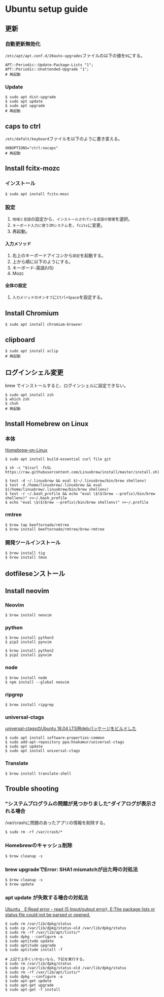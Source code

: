 # Ubuntu setup guide

## 更新
### 自動更新無効化
`/etc/apt/apt.conf.d/20auto-upgrades`ファイルの以下の値を`0`にする。
```
APT::Periodic::Update-Package-Lists "1";
APT::Periodic::Unattended-Upgrade "1";
# 再起動
```
### Update
```
$ sudo apt dist-upgrade
$ sudo apt update
$ sudo apt upgrade
# 再起動
```

## caps to ctrl
`/etc/defalt/keyboard`ファイルを以下のように書き変える。
```
XKBOPTIONS="ctrl:nocaps"
# 再起動
```

## Install fcitx-mozc
### インストール
```
$ sudo apt install fcitx-mozc
```
### 設定
1. `地域と言語`の設定から、`インストールされている言語の管理`を選択。
1. `キーボード入力に使うIMシステム`を、`fcitx`に変更。
1. 再起動。
#### 入力メソッド
1. 右上のキーボードアイコンから`設定`を起動する。
1. 上から順に以下のようにする。
  1. キーボード-英語(US)
  1. Mozc
#### 全体の設定
1. `入力メソッドのオンオフ`に`Ctrl+Space`を設定する。


## Install Chromium
```
$ sudo apt install chromium-browser
```

## clipboard
```
$ sudo apt install xclip
# 再起動
```

## ログインシェル変更
brew でインストールすると、ログインシェルに設定できない。
```
$ sudo apt install zsh
$ which zsh
$ chsh
# 再起動
```

## Install Homebrew on Linux
### 本体
[Homebrew-on-Linux](https://docs.brew.sh/Homebrew-on-Linux)
```
$ sudo apt install build-essential curl file git

$ sh -c "$(curl -fsSL https://raw.githubusercontent.com/Linuxbrew/install/master/install.sh)

$ test -d ~/.linuxbrew && eval $(~/.linuxbrew/bin/brew shellenv)
$ test -d /home/linuxbrew/.linuxbrew && eval $(/home/linuxbrew/.linuxbrew/bin/brew shellenv)
$ test -r ~/.bash_profile && echo "eval \$($(brew --prefix)/bin/brew shellenv)" >>~/.bash_profile
$ echo "eval \$($(brew --prefix)/bin/brew shellenv)" >>~/.profile
```
### rmtree
```
$ brew tap beeftornado/rmtree
$ brew install beeftornado/rmtree/brew-rmtree
```
### 開発ツールインストール
```
$ brew install tig
$ brew install tmux
```

## dotfileseンストール

## Install neovim
### Neovim
```
$ brew install neovim
```
### python
```
$ brew install python3
$ pip3 install pynvim

$ brew install python2
$ pip2 install pynvim
```
### node
```
$ brew install node
$ npm install --global neovim 
```
### ripgrep
```
$ brew install ripgrep
```
### universal-ctags
[universal-ctagsのUbuntu 18.04 LTS用debパッケージをビルドした](https://hnakamur.github.io/blog/2018/06/08/build-universal-ctags-deb-for-ubuntu-18.04-lts/)
```
$ sudo apt install software-properties-common
$ sudo add-apt-repository ppa:hnakamur/universal-ctags
$ sudo apt update
$ sudo apt install universal-ctags
```
### Translate
```
$ brew install translate-shell
```

## Trouble shooting
### "システムプログラムの問題が見つかりました"ダイアログが表示される場合
/var/crashに問題のあったアプリの情報を削除する。
```
$ sudo rm -rf /var/crash/*
```
### Homebrewのキャッシュ削除
```
$ brew cleanup -s
```
### brew upgradeでError: SHA1 mismatchが出た時の対処法
```
$ brew cleanup -s
$ brew update
```
### apt update が失敗する場合の対処法
[Ubuntu　E:Read error - read (5 Input/output error), E:The package lists or status file could not be parsed or opened.](http://kurumatorajirou.blogspot.com/2012_09_01_archive.html)
```
$ sudo rm /var/lib/dpkg/status
$ sudo cp /var/lib/dpkg/status-old /var/lib/dpkg/status
$ sudo rm -rf /var/lib/apt/lists/*
$ sudo dpkg --configure -a
$ sudo aptitude update
$ sudo aptitude upgrade
$ sudo aptitude install -f

# 上記で上手くいかないなら、下記を実行する。
$ sudo rm /var/lib/dpkg/status
$ sudo cp /var/lib/dpkg/status-old /var/lib/dpkg/status
$ sudo rm -rf /var/lib/apt/lists/*
$ sudo dpkg --configure -a
$ sudo apt-get update
$ sudo apt-get upgrade
$ sudo apt-get -f install
```
